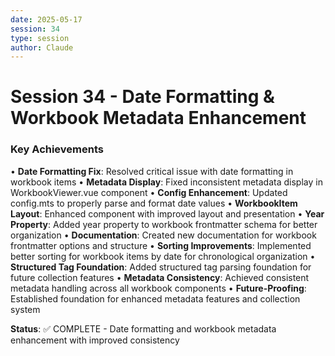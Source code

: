 ```yaml
---
date: 2025-05-17
session: 34
type: session
author: Claude
---
```


# Session 34 - Date Formatting & Workbook Metadata Enhancement

### Key Achievements
• **Date Formatting Fix**: Resolved critical issue with date formatting in workbook items
• **Metadata Display**: Fixed inconsistent metadata display in WorkbookViewer.vue component
• **Config Enhancement**: Updated config.mts to properly parse and format date values
• **WorkbookItem Layout**: Enhanced component with improved layout and presentation
• **Year Property**: Added year property to workbook frontmatter schema for better organization
• **Documentation**: Created new documentation for workbook frontmatter options and structure
• **Sorting Improvements**: Implemented better sorting for workbook items by date for chronological organization
• **Structured Tag Foundation**: Added structured tag parsing foundation for future collection features
• **Metadata Consistency**: Achieved consistent metadata handling across all workbook components
• **Future-Proofing**: Established foundation for enhanced metadata features and collection system

**Status**: ✅ COMPLETE - Date formatting and workbook metadata enhancement with improved consistency
